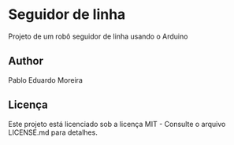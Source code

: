 # Seguidor de linha
Projeto de um robô seguidor de linha usando o Arduino
## Author
Pablo Eduardo Moreira
## Licença
Este projeto está licenciado sob a licença MIT - Consulte o arquivo LICENSE.md para detalhes.

